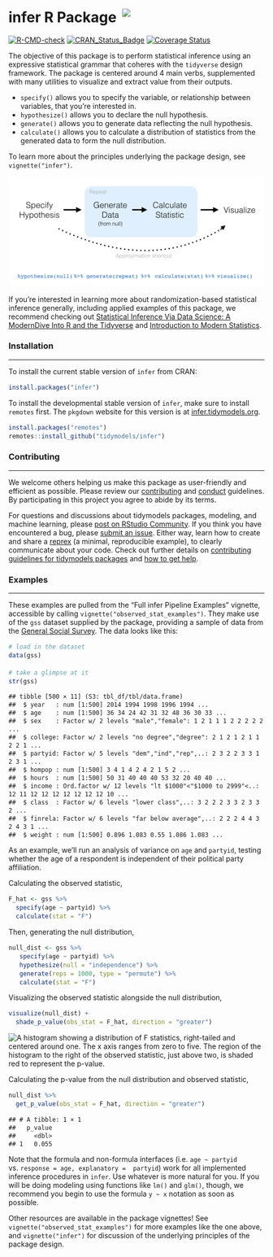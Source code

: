 
# infer R Package <img src="man/figures/infer.png" align="right" width=280 />

<!--figs/infer.svg-->
<!--http://www.r-pkg.org/badges/version/infer-->
<!--figs/main.svg-->
<!--https://img.shields.io/codecov/c/github/tidymodels/infer/main.svg-->

[![R-CMD-check](https://github.com/tidymodels/infer/actions/workflows/check-standard.yaml/badge.svg)](https://github.com/tidymodels/infer/actions/workflows/check-standard.yaml)
[![CRAN\_Status\_Badge](https://www.r-pkg.org/badges/version/infer)](https://cran.r-project.org/package=infer)
[![Coverage
Status](https://img.shields.io/codecov/c/github/tidymodels/infer/main.svg)](https://codecov.io/github/tidymodels/infer/?branch=main)

The objective of this package is to perform statistical inference using
an expressive statistical grammar that coheres with the `tidyverse`
design framework. The package is centered around 4 main verbs,
supplemented with many utilities to visualize and extract value from
their outputs.

-   `specify()` allows you to specify the variable, or relationship
    between variables, that you’re interested in.
-   `hypothesize()` allows you to declare the null hypothesis.
-   `generate()` allows you to generate data reflecting the null
    hypothesis.
-   `calculate()` allows you to calculate a distribution of statistics
    from the generated data to form the null distribution.

To learn more about the principles underlying the package design, see
`vignette("infer")`.

<div class="figure">

<img src="https://raw.githubusercontent.com/tidymodels/infer/main/figs/ht-diagram.png" alt="A diagram showing four steps to carry out randomization-based inference: specify hypothesis, generate data, calculate statistic, and visualize. From left to right, each step is connected by an arrow, while the diagram indicates that generating data and calculating statistics can happen iteratively."  />
<p class="caption">
</p>

</div>

If you’re interested in learning more about randomization-based
statistical inference generally, including applied examples of this
package, we recommend checking out [Statistical Inference Via Data
Science: A ModernDive Into R and the Tidyverse](https://moderndive.com/)
and [Introduction to Modern
Statistics](https://openintro-ims.netlify.app/).

### Installation

------------------------------------------------------------------------

To install the current stable version of `infer` from CRAN:

``` r
install.packages("infer")
```

To install the developmental stable version of `infer`, make sure to
install `remotes` first. The `pkgdown` website for this version is at
[infer.tidymodels.org](https://infer.tidymodels.org/).

``` r
install.packages("remotes")
remotes::install_github("tidymodels/infer")
```

### Contributing

------------------------------------------------------------------------

We welcome others helping us make this package as user-friendly and
efficient as possible. Please review our
[contributing](https://github.com/tidymodels/infer/blob/main/CONTRIBUTING.md)
and [conduct](https://github.com/tidymodels/infer/blob/main/CONDUCT.md)
guidelines. By participating in this project you agree to abide by its
terms.

For questions and discussions about tidymodels packages, modeling, and
machine learning, please [post on RStudio
Community](https://rstd.io/tidymodels-community). If you think you have
encountered a bug, please [submit an
issue](https://github.com/tidymodels/infer/issues). Either way, learn
how to create and share a [reprex](https://rstd.io/reprex) (a minimal,
reproducible example), to clearly communicate about your code. Check out
further details on [contributing guidelines for tidymodels
packages](https://www.tidymodels.org/contribute/) and [how to get
help](https://www.tidymodels.org/help/).

### Examples

------------------------------------------------------------------------

These examples are pulled from the “Full infer Pipeline Examples”
vignette, accessible by calling `vignette("observed_stat_examples")`.
They make use of the `gss` dataset supplied by the package, providing a
sample of data from the [General Social Survey](https://gss.norc.org).
The data looks like this:

``` r
# load in the dataset
data(gss)

# take a glimpse at it
str(gss)
```

    ## tibble [500 × 11] (S3: tbl_df/tbl/data.frame)
    ##  $ year   : num [1:500] 2014 1994 1998 1996 1994 ...
    ##  $ age    : num [1:500] 36 34 24 42 31 32 48 36 30 33 ...
    ##  $ sex    : Factor w/ 2 levels "male","female": 1 2 1 1 1 2 2 2 2 2 ...
    ##  $ college: Factor w/ 2 levels "no degree","degree": 2 1 2 1 2 1 1 2 2 1 ...
    ##  $ partyid: Factor w/ 5 levels "dem","ind","rep",..: 2 3 2 2 3 3 1 2 3 1 ...
    ##  $ hompop : num [1:500] 3 4 1 4 2 4 2 1 5 2 ...
    ##  $ hours  : num [1:500] 50 31 40 40 40 53 32 20 40 40 ...
    ##  $ income : Ord.factor w/ 12 levels "lt $1000"<"$1000 to 2999"<..: 12 11 12 12 12 12 12 12 12 10 ...
    ##  $ class  : Factor w/ 6 levels "lower class",..: 3 2 2 2 3 3 2 3 3 2 ...
    ##  $ finrela: Factor w/ 6 levels "far below average",..: 2 2 2 4 4 3 2 4 3 1 ...
    ##  $ weight : num [1:500] 0.896 1.083 0.55 1.086 1.083 ...

As an example, we’ll run an analysis of variance on `age` and `partyid`,
testing whether the age of a respondent is independent of their
political party affiliation.

Calculating the observed statistic,

``` r
F_hat <- gss %>% 
  specify(age ~ partyid) %>%
  calculate(stat = "F")
```

Then, generating the null distribution,

``` r
null_dist <- gss %>%
   specify(age ~ partyid) %>%
   hypothesize(null = "independence") %>%
   generate(reps = 1000, type = "permute") %>%
   calculate(stat = "F")
```

Visualizing the observed statistic alongside the null distribution,

``` r
visualize(null_dist) +
  shade_p_value(obs_stat = F_hat, direction = "greater")
```

<div class="figure">

<img src="https://raw.githubusercontent.com/tidymodels/infer/main/README_files/figure-gfm/viz-1.png" alt="A histogram showing a distribution of F statistics, right-tailed and centered around one. The x axis ranges from zero to five. The region of the histogram to the right of the observed statistic, just above two, is shaded red to represent the p-value."  />
<p class="caption">
</p>

</div>

Calculating the p-value from the null distribution and observed
statistic,

``` r
null_dist %>%
  get_p_value(obs_stat = F_hat, direction = "greater")
```

    ## # A tibble: 1 × 1
    ##   p_value
    ##     <dbl>
    ## 1   0.055

Note that the formula and non-formula interfaces (i.e. `age ~ partyid`
vs. `response = age, explanatory =  partyid`) work for all implemented
inference procedures in `infer`. Use whatever is more natural for you.
If you will be doing modeling using functions like `lm()` and `glm()`,
though, we recommend you begin to use the formula `y ~ x` notation as
soon as possible.

Other resources are available in the package vignettes! See
`vignette("observed_stat_examples")` for more examples like the one
above, and `vignette("infer")` for discussion of the underlying
principles of the package design.
